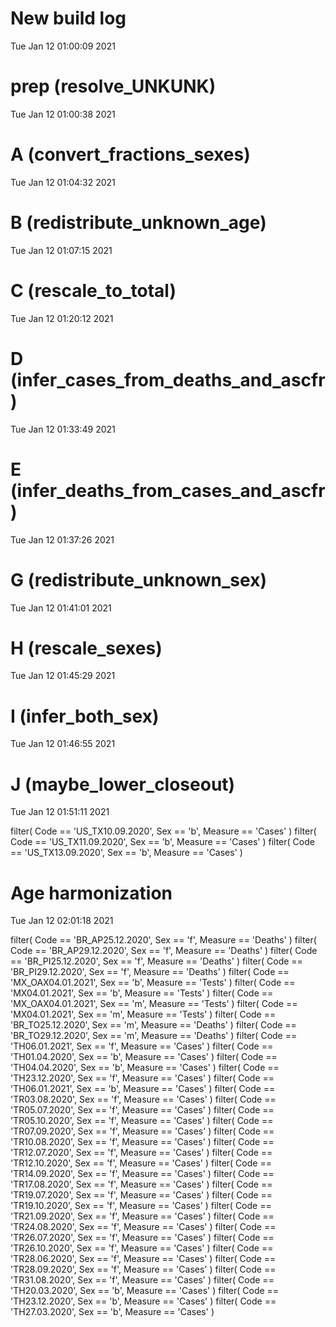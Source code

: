 
# New build log 
 Tue Jan 12 01:00:09 2021 


# prep (resolve_UNKUNK) 
 Tue Jan 12 01:00:38 2021 


# A (convert_fractions_sexes) 
 Tue Jan 12 01:04:32 2021 


# B (redistribute_unknown_age) 
 Tue Jan 12 01:07:15 2021 


# C (rescale_to_total) 
 Tue Jan 12 01:20:12 2021 


# D (infer_cases_from_deaths_and_ascfr) 
 Tue Jan 12 01:33:49 2021 


# E (infer_deaths_from_cases_and_ascfr) 
 Tue Jan 12 01:37:26 2021 


# G (redistribute_unknown_sex) 
 Tue Jan 12 01:41:01 2021 


# H (rescale_sexes) 
 Tue Jan 12 01:45:29 2021 


# I (infer_both_sex) 
 Tue Jan 12 01:46:55 2021 


# J (maybe_lower_closeout) 
 Tue Jan 12 01:51:11 2021 

filter( Code == 'US_TX10.09.2020', Sex == 'b', Measure == 'Cases' )
filter( Code == 'US_TX11.09.2020', Sex == 'b', Measure == 'Cases' )
filter( Code == 'US_TX13.09.2020', Sex == 'b', Measure == 'Cases' )

# Age harmonization 
 Tue Jan 12 02:01:18 2021 

filter( Code == 'BR_AP25.12.2020', Sex == 'f', Measure == 'Deaths' )
filter( Code == 'BR_AP29.12.2020', Sex == 'f', Measure == 'Deaths' )
filter( Code == 'BR_PI25.12.2020', Sex == 'f', Measure == 'Deaths' )
filter( Code == 'BR_PI29.12.2020', Sex == 'f', Measure == 'Deaths' )
filter( Code == 'MX_OAX04.01.2021', Sex == 'b', Measure == 'Tests' )
filter( Code == 'MX04.01.2021', Sex == 'b', Measure == 'Tests' )
filter( Code == 'MX_OAX04.01.2021', Sex == 'm', Measure == 'Tests' )
filter( Code == 'MX04.01.2021', Sex == 'm', Measure == 'Tests' )
filter( Code == 'BR_TO25.12.2020', Sex == 'm', Measure == 'Deaths' )
filter( Code == 'BR_TO29.12.2020', Sex == 'm', Measure == 'Deaths' )
filter( Code == 'TH06.01.2021', Sex == 'f', Measure == 'Cases' )
filter( Code == 'TH01.04.2020', Sex == 'b', Measure == 'Cases' )
filter( Code == 'TH04.04.2020', Sex == 'b', Measure == 'Cases' )
filter( Code == 'TH23.12.2020', Sex == 'f', Measure == 'Cases' )
filter( Code == 'TH06.01.2021', Sex == 'b', Measure == 'Cases' )
filter( Code == 'TR03.08.2020', Sex == 'f', Measure == 'Cases' )
filter( Code == 'TR05.07.2020', Sex == 'f', Measure == 'Cases' )
filter( Code == 'TR05.10.2020', Sex == 'f', Measure == 'Cases' )
filter( Code == 'TR07.09.2020', Sex == 'f', Measure == 'Cases' )
filter( Code == 'TR10.08.2020', Sex == 'f', Measure == 'Cases' )
filter( Code == 'TR12.07.2020', Sex == 'f', Measure == 'Cases' )
filter( Code == 'TR12.10.2020', Sex == 'f', Measure == 'Cases' )
filter( Code == 'TR14.09.2020', Sex == 'f', Measure == 'Cases' )
filter( Code == 'TR17.08.2020', Sex == 'f', Measure == 'Cases' )
filter( Code == 'TR19.07.2020', Sex == 'f', Measure == 'Cases' )
filter( Code == 'TR19.10.2020', Sex == 'f', Measure == 'Cases' )
filter( Code == 'TR21.09.2020', Sex == 'f', Measure == 'Cases' )
filter( Code == 'TR24.08.2020', Sex == 'f', Measure == 'Cases' )
filter( Code == 'TR26.07.2020', Sex == 'f', Measure == 'Cases' )
filter( Code == 'TR26.10.2020', Sex == 'f', Measure == 'Cases' )
filter( Code == 'TR28.06.2020', Sex == 'f', Measure == 'Cases' )
filter( Code == 'TR28.09.2020', Sex == 'f', Measure == 'Cases' )
filter( Code == 'TR31.08.2020', Sex == 'f', Measure == 'Cases' )
filter( Code == 'TH20.03.2020', Sex == 'b', Measure == 'Cases' )
filter( Code == 'TH23.12.2020', Sex == 'b', Measure == 'Cases' )
filter( Code == 'TH27.03.2020', Sex == 'b', Measure == 'Cases' )
